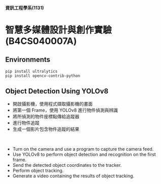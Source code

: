 #### 資訊工程學系(1131)
# 智慧多媒體設計與創作實驗(B4CS040007A)

## Environments
```
pip install ultralytics
pip install opencv-contrib-python
```

## Object Detection Using YOLOv8
- 開啟攝影機，使用程式擷取攝影機的畫面  
- 將第一個 Frame，使用 YOLOv8 進行物件偵測與辨識  
- 將所偵測的物件座標點傳給追蹤器  
- 進行物件追蹤  
- 生成一個影片包含物件追蹤的結果  

<br>

- Turn on the camera and use a program to capture the camera feed.
- Use YOLOv8 to perform object detection and recognition on the first frame.
- Send the detected object coordinates to the tracker.
- Perform object tracking.
- Generate a video containing the results of object tracking.
